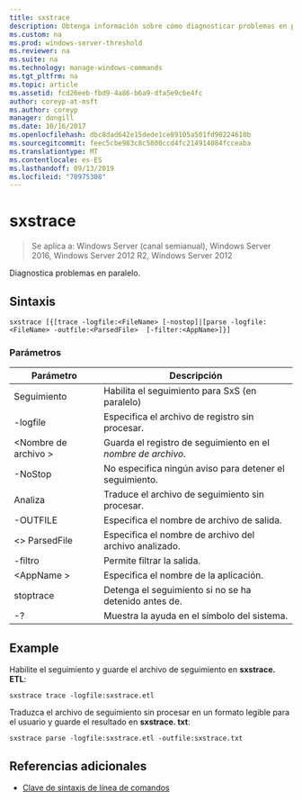 ```yaml
---
title: sxstrace
description: Obtenga información sobre cómo diagnosticar problemas en paralelo.
ms.custom: na
ms.prod: windows-server-threshold
ms.reviewer: na
ms.suite: na
ms.technology: manage-windows-commands
ms.tgt_pltfrm: na
ms.topic: article
ms.assetid: fcd26eeb-fbd9-4a86-b6a9-dfa5e9c6e4fc
author: coreyp-at-msft
ms.author: coreyp
manager: dongill
ms.date: 10/16/2017
ms.openlocfilehash: dbc8dad642e15dede1ce89105a501fd90224610b
ms.sourcegitcommit: feec5cbe983c8c5800ccd4fc214914084fcceaba
ms.translationtype: MT
ms.contentlocale: es-ES
ms.lasthandoff: 09/13/2019
ms.locfileid: "70975308"
---
```

# <a name="sxstrace"></a>sxstrace

>Se aplica a: Windows Server (canal semianual), Windows Server 2016, Windows Server 2012 R2, Windows Server 2012

Diagnostica problemas en paralelo.    

## <a name="syntax"></a>Sintaxis  
```  
sxstrace [{[trace -logfile:<FileName> [-nostop]|[parse -logfile:<FileName> -outfile:<ParsedFile>  [-filter:<AppName>]}]  
```  

### <a name="parameters"></a>Parámetros  
|Parámetro|Descripción|  
|-------|--------|  
|Seguimiento|Habilita el seguimiento para SxS (en paralelo)|  
|-logfile|Especifica el archivo de registro sin procesar.|  
|\<Nombre de archivo >|Guarda el registro de seguimiento en el *nombre de archivo*.|  
|-NoStop|No especifica ningún aviso para detener el seguimiento.|  
|Analiza|Traduce el archivo de seguimiento sin procesar.|  
|-OUTFILE|Especifica el nombre de archivo de salida.|  
|\<> ParsedFile|Especifica el nombre de archivo del archivo analizado.|  
|-filtro|Permite filtrar la salida.|  
|\<AppName >|Especifica el nombre de la aplicación.|  
|stoptrace|Detenga el seguimiento si no se ha detenido antes de.|  
|-?|Muestra la ayuda en el símbolo del sistema.|  

## <a name="BKMK_Examples"></a>Example  
Habilite el seguimiento y guarde el archivo de seguimiento en **sxstrace. ETL**:  
```  
sxstrace trace -logfile:sxstrace.etl  
```  
Traduzca el archivo de seguimiento sin procesar en un formato legible para el usuario y guarde el resultado en **sxstrace. txt**:  
```  
sxstrace parse -logfile:sxstrace.etl -outfile:sxstrace.txt  
```  

## <a name="additional-references"></a>Referencias adicionales  
-   [Clave de sintaxis de línea de comandos](command-line-syntax-key.md)  
  
